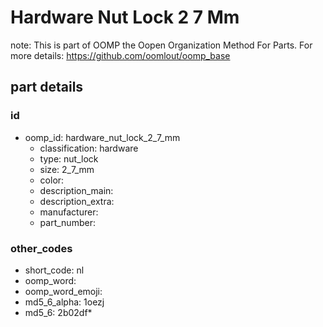 # Hardware Nut Lock 2 7 Mm  

note: This is part of OOMP the Oopen Organization Method For Parts. For more details: https://github.com/oomlout/oomp_base

##  part details





### id
* oomp_id: hardware_nut_lock_2_7_mm
  * classification: hardware
  * type: nut_lock
  * size: 2_7_mm
  * color: 
  * description_main: 
  * description_extra: 
  * manufacturer: 
  * part_number: 

### other_codes
* short_code: nl
* oomp_word: 
* oomp_word_emoji: 
* md5_6_alpha: 1oezj
* md5_6: 2b02df* 